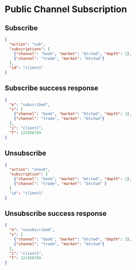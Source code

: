 # Public Channel Subscription

## Subscribe
```json
{
  "action": "sub",
  "subscriptions": [
    {"channel": "book", "market": "btctwd", "depth": 1},
    {"channel": "trade", "market": "btctwd"}
  ],
  "id": "client1"
}
```
## Subscribe success response
```json
{
  "e": "subscribed",
  "s": [
    {"channel": "book", "market": "btctwd", "depth": 1},
    {"channel": "trade", "market": "btctwd"}
  ],
  "i": "client1",
  "T": 123456789
}
```
## Unsubscribe
```json
{
  "action": "unsub",
  "subscription": [
    {"channel": "book", "market": "btctwd", "depth": 1},
    {"channel": "trade", "market": "btctwd" }
  ]
  "id": "client1"
}
```

## Unsubscribe success response
```json
{
  "e": "unsubscribed",
  "s": [
    {"channel": "book", "market": "btctwd", "depth": 1},
    {"channel": "trade", "market": "btctwd"}
  ],
  "i": "client1",
  "T": 123456789
}
```